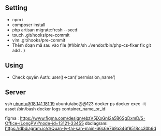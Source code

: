 ## Setting
- npm i
- composer install
- php artisan migrate:fresh --seed
- touch .git/hooks/pre-commit
- vim .git/hooks/pre-commit
- Thêm đoạn mã sau vào file  (#!/bin/sh ./vendor/bin/php-cs-fixer fix git add .
  )
## Using
- Check quyền Auth::user()->can('permission_name')

## Server
ssh ubuntu@18.141.181.19
ubuntu/abc@@123
docker ps
docker exec -it asset /bin/bash
docker logs container_name_or_id

figma : https://www.figma.com/design/ebzV5jXxGnI2a5B6SgDxmD/S-Office-(LongPV)?node-id=13121-33455
dbdiagram: https://dbdiagram.io/d/Quan-ly-tai-san-main-66c6e769a346f9518cc30b6d
